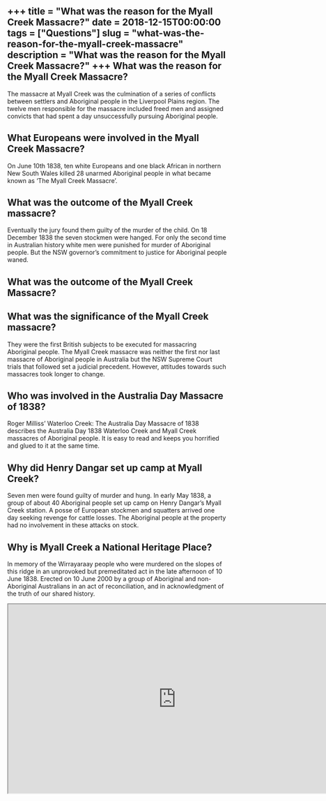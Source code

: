 +++
title = "What was the reason for the Myall Creek Massacre?"
date = 2018-12-15T00:00:00
tags = ["Questions"]
slug = "what-was-the-reason-for-the-myall-creek-massacre"
description = "What was the reason for the Myall Creek Massacre?"
+++
What was the reason for the Myall Creek Massacre?
-------------------------------------------------

The massacre at Myall Creek was the culmination of a series of conflicts between settlers and Aboriginal people in the Liverpool Plains region. The twelve men responsible for the massacre included freed men and assigned convicts that had spent a day unsuccessfully pursuing Aboriginal people.

What Europeans were involved in the Myall Creek Massacre?
---------------------------------------------------------

On June 10th 1838, ten white Europeans and one black African in northern New South Wales killed 28 unarmed Aboriginal people in what became known as ‘The Myall Creek Massacre’.

What was the outcome of the Myall Creek massacre?
-------------------------------------------------

Eventually the jury found them guilty of the murder of the child. On 18 December 1838 the seven stockmen were hanged. For only the second time in Australian history white men were punished for murder of Aboriginal people. But the NSW governor’s commitment to justice for Aboriginal people waned.

What was the outcome of the Myall Creek Massacre?
-------------------------------------------------

What was the significance of the Myall Creek massacre?
------------------------------------------------------

They were the first British subjects to be executed for massacring Aboriginal people. The Myall Creek massacre was neither the first nor last massacre of Aboriginal people in Australia but the NSW Supreme Court trials that followed set a judicial precedent. However, attitudes towards such massacres took longer to change.

Who was involved in the Australia Day Massacre of 1838?
-------------------------------------------------------

Roger Milliss’ Waterloo Creek: The Australia Day Massacre of 1838 describes the Australia Day 1838 Waterloo Creek and Myall Creek massacres of Aboriginal people. It is easy to read and keeps you horrified and glued to it at the same time.

Why did Henry Dangar set up camp at Myall Creek?
------------------------------------------------

Seven men were found guilty of murder and hung. In early May 1838, a group of about 40 Aboriginal people set up camp on Henry Dangar’s Myall Creek station. A posse of European stockmen and squatters arrived one day seeking revenge for cattle losses. The Aboriginal people at the property had no involvement in these attacks on stock.

Why is Myall Creek a National Heritage Place?
---------------------------------------------

In memory of the Wirrayaraay people who were murdered on the slopes of this ridge in an unprovoked but premeditated act in the late afternoon of 10 June 1838. Erected on 10 June 2000 by a group of Aboriginal and non-Aboriginal Australians in an act of reconciliation, and in acknowledgment of the truth of our shared history.

<iframe allow="accelerometer; autoplay; clipboard-write; encrypted-media; gyroscope; picture-in-picture" allowfullscreen="" class="__youtube_prefs__  epyt-is-override  no-lazyload" data-no-lazy="1" data-origheight="433" data-origwidth="770" data-skipgform_ajax_framebjll="" height="433" id="_ytid_57271" loading="lazy" src="https://www.youtube.com/embed/-kBtlqpRceU?enablejsapi=1&autoplay=0&cc_load_policy=0&cc_lang_pref=&iv_load_policy=1&loop=0&modestbranding=0&rel=1&fs=1&playsinline=0&autohide=2&theme=dark&color=red&controls=1&" title="YouTube player" width="770"></iframe>